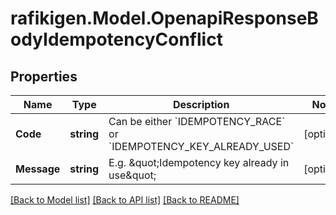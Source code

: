 # rafikigen.Model.OpenapiResponseBodyIdempotencyConflict

## Properties

Name | Type | Description | Notes
------------ | ------------- | ------------- | -------------
**Code** | **string** | Can be either &#x60;IDEMPOTENCY_RACE&#x60; or &#x60;IDEMPOTENCY_KEY_ALREADY_USED&#x60; | [optional] 
**Message** | **string** | E.g. \&quot;Idempotency key already in use\&quot; | [optional] 

[[Back to Model list]](../README.md#documentation-for-models) [[Back to API list]](../README.md#documentation-for-api-endpoints) [[Back to README]](../README.md)

